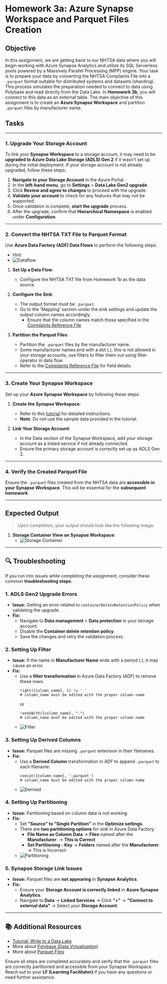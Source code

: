 # Homework 3a: Azure Synapse Workspace and Parquet Files Creation

## Objective

In this assignment, we are getting back to our NHTSA data where you will begin working with Azure Synapse Analytics and utilize its SQL Serverless pools powered by a Massively Parallel Processing (MPP) engine. Your task is to prepare your data by converting the NHTSA Complaints File into a `.parquet` format suitable for distributed systems and datasets (sharding). This process simulates the preparation needed to connect to data using Polybase and read directly from the Data Lake. In **Homework 3b**, you will connect to this data as an external table. The main objective of this assignment is to create an **Azure Synapse Workspace** and partition `.parquet` files by manufacturer name.

## Tasks

---

### 1. Upgrade Your Storage Account

To link your **Synapse Workspace** to a storage account, it may need to be **upgraded to Azure Data Lake Storage (ADLS) Gen 2** if it wasn't set up during the initial deployment. If your storage account is not already upgraded, follow these steps:

1. **Navigate to your Storage Account** in the Azure Portal.
2. In the **left-hand menu**, go to **Settings** > **Data Lake Gen2 upgrade**.
3. Click **Review and agree to changes** to proceed with the upgrade.
4. **Validate your account** to check for any features that may not be supported.
5. Once validation is complete, **start the upgrade** process.
6. After the upgrade, confirm that **Hierarchical Namespace** is enabled under **Configuration**.

---

### 2. Convert the NHTSA TXT File to Parquet Format

Use **Azure Data Factory (ADF) Data Flows** to perform the following steps:

- Hint:
- ![Dataflow](../../images/hw3a/dataflow.png)

1. **Set Up a Data Flow**:
   - Configure the NHTSA TXT file from Homework 1b as the data source.

2. **Configure the Sink**:
   - The output format must be `.parquet`.
   - Go to the 'Mapping' section under the sink settings and update the output column names accordingly.
      - Ensure that the column names match those specified in the [Complaints Reference File](https://static.nhtsa.gov/odi/ffdd/cmpl/Import_Instructions_Excel_All.pdf)

3. **Partition the Parquet Files**:
   - Partition the `.parquet` files by the manufacturer name.
   - Some manufacturer names end with a dot (.), this is not allowed in your storage accounts, use filters to filter them out using filter operator in data flow.
   - Refer to the [Complaints Reference File](https://static.nhtsa.gov/odi/ffdd/cmpl/Import_Instructions_Excel_All.pdf) for field details.

---

### 3. Create Your Synapse Workspace

Set up your **Azure Synapse Workspace** by following these steps:

1. **Create the Synapse Workspace**:
   - Refer to this [tutorial](https://learn.microsoft.com/en-us/azure/synapse-analytics/get-started-create-workspace) for detailed instructions.
   - **Note**: Do not use the sample data provided in the tutorial.

2. **Link Your Storage Account**:
   - In the Data section of the Synapse Workspace, add your storage account as a linked service if not already connected.
   - Ensure the primary storage account is correctly set up as ADLS Gen 2.

---

### 4. Verify the Created Parquet File

Ensure the `.parquet` files created from the NHTSA data are **accessible in your Synapse Workspace**. This will be essential for the **subsequent homework**.

---

## Expected Output

> Upon completion, your output should look like the following image:

1. **Storage Container View on Synapse Workspace**:
   - ![Storage Container](../../images/hw3a/hw6-data.png)

---

## 🔍 Troubleshooting

If you run into issues while completing the assignment, consider these common **troubleshooting steps**:

### 1. **ADLS Gen2 Upgrade Errors**
- **Issue:** Getting an error related to `containerDeleteRetentionPolicy` when validating the upgrade.  
- **Fix:**  
  - Navigate to **Data management** > **Data protection** in your storage account.
  - Disable the **Container delete retention policy**.
  - Save the changes and retry the validation process.

### 2. **Setting Up Filter**
- **Issue:** If the name in **Manufacturer Name** ends with a period (.), it may cause an error.
- **Fix:**  
  - Use a **filter transformation** in Azure Data Factory (ADF) to remove these rows:
    ```
    right({column_name}, 1) != '.'
    # column_name must be edited with the proper column name
    ```
    or
    ```
    !endsWith({column_name}, ".")
    # column_name must be edited with the proper column name
    ```
  - ![Filter](../../images/hw3a/filter.png)

### 3. **Setting Up Derived Columns**
- **Issue:** Parquet files are missing `.parquet` extension in their filenames.
- **Fix:**  
  - Use a **Derived Column** transformation in ADF to append `.parquet` to each filename:
    ```
    concat({column_name}, '.parquet')
    # column_name must be edited with the proper column name
    ```
  - ![Derived](../../images/hw3a/derived.png)

### 4. **Setting Up Partitioning**
- **Issue:** Partitioning based on column data is not working.
- **Fix:**  
  - Set **"Source" to "Single Partition"** in the **Optimize settings**.
  - There are **two partitioning options** for sink in Azure Data Factory:
    - **File Name as Column Data** → **Files** named after the **Manufacturer**. → **This is Correct**
    - **Set Partitioning - Key** → **Folders** named after the **Manufacturer**. → This is Incorrect
  - ![Partitioning](../../images/hw3a/partitioning.png)

### 5. **Synapse Storage Link Issues**
- **Issue:** Parquet files are **not appearing** in **Synapse Analytics**.
- **Fix:**  
  - Ensure your **Storage Account is correctly linked** in **Azure Synapse Analytics**.
  - Navigate to **Data** → **Linked Services** → Click **"+"** → **"Connect to external data"** → Select your **Storage Account**.

---

## 📚 Additional Resources
- [Tutorial: Write to a Data Lake](https://learn.microsoft.com/en-us/azure/data-factory/tutorial-data-flow-write-to-lake)
- More about [Polybase (Data Virtualization)](https://learn.microsoft.com/en-us/sql/relational-databases/polybase/polybase-guide?view=sql-server-ver16)
- More about [Parquet Files](https://www.databricks.com/glossary/what-is-parquet)

Ensure all steps are completed accurately and verify that the `.parquet` files are correctly partitioned and accessible from your Synapse Workspace. Reach out to your **LF (Learning Facilitator)** if you have any questions or need further assistance.
